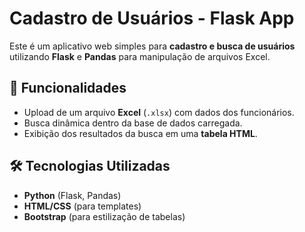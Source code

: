 # Cadastro de Usuários - Flask App

Este é um aplicativo web simples para **cadastro e busca de usuários** utilizando **Flask** e **Pandas** para manipulação de arquivos Excel.

## 🚀 Funcionalidades

- Upload de um arquivo **Excel** (`.xlsx`) com dados dos funcionários.
- Busca dinâmica dentro da base de dados carregada.
- Exibição dos resultados da busca em uma **tabela HTML**.

## 🛠 Tecnologias Utilizadas

- **Python** (Flask, Pandas)
- **HTML/CSS** (para templates)
- **Bootstrap** (para estilização de tabelas)
